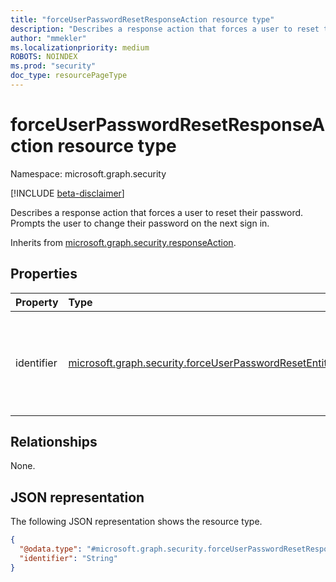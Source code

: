 ```yaml
---
title: "forceUserPasswordResetResponseAction resource type"
description: "Describes a response action that forces a user to reset their password."
author: "mmekler"
ms.localizationpriority: medium
ROBOTS: NOINDEX
ms.prod: "security"
doc_type: resourcePageType
---
```


# forceUserPasswordResetResponseAction resource type

Namespace: microsoft.graph.security

[!INCLUDE [beta-disclaimer](../../includes/beta-disclaimer.md)]

Describes a response action that forces a user to reset their password.
Prompts the user to change their password on the next sign in.


Inherits from [microsoft.graph.security.responseAction](../resources/security-responseaction.md).

## Properties
| Property   | Type                                                                                                                                            | Description                                                                                                                                                              |
|:-----------|:------------------------------------------------------------------------------------------------------------------------------------------------|:-------------------------------------------------------------------------------------------------------------------------------------------------------------------------|
| identifier | [microsoft.graph.security.forceUserPasswordResetEntityIdentifier](../resources/enums-security.md#forceuserpasswordresetentityidentifier-values) | Unique identifier for the response action. The possible values are: `accountSid`, `initiatingProcessAccountSid`, `requestAccountSid`, `onPremSid`, `unknownFutureValue`. |

## Relationships
None.

## JSON representation
The following JSON representation shows the resource type.
<!-- {
  "blockType": "resource",
  "@odata.type": "microsoft.graph.security.forceUserPasswordResetResponseAction"
}
-->
``` json
{
  "@odata.type": "#microsoft.graph.security.forceUserPasswordResetResponseAction",
  "identifier": "String"
}
```


